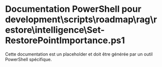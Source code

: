 # Documentation PowerShell pour development\scripts\roadmap\rag\restore\intelligence\Set-RestorePointImportance.ps1

Cette documentation est un placeholder et doit être générée par un outil PowerShell spécifique.
